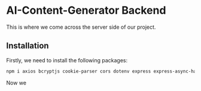 # AI-Content-Generator Backend

This is where we come across the server side of our project.

## Installation
Firstly, we need to install the following packages:
  ```bash
  npm i axios bcryptjs cookie-parser cors dotenv express express-async-handler jsonwebtoken mongoose node-cron stripe nodemon
  ```
Now we 

